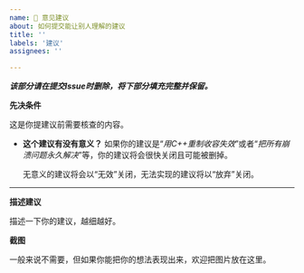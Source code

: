 ```yaml
---
name: 📝 意见建议
about: 如何提交能让别人理解的建议
title: ''
labels: '建议'
assignees: ''

---
```


***该部分请在提交Issue时删除，将下部分填充完整并保留。***

**先决条件**

这是你提建议前需要核查的内容。

- **这个建议有没有意义？** 如果你的建议是“*用C++重制收容失效*”或者“*把所有崩溃问题永久解决*”等，你的建议将会很快关闭且可能被删掉。

    无意义的建议将会以“无效”关闭，无法实现的建议将以“放弃”关闭。

****

**描述建议**

描述一下你的建议，越细越好。

**截图**

一般来说不需要，但如果你能把你的想法表现出来，欢迎把图片放在这里。